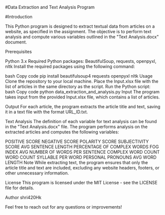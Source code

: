 #Data Extraction and Text Analysis Program

#Introduction

This Python program is designed to extract textual data from articles on a website, as specified in the assignment. The objective is to perform text analysis and compute various variables outlined in the "Text Analysis.docx" document.

Prerequisites

Python 3.x
Required Python packages: BeautifulSoup, requests, openpyxl, nltk
Install the required packages using the following command:

bash
Copy code
pip install beautifulsoup4 requests openpyxl nltk
Usage
Clone the repository to your local machine.
Place the Input.xlsx file with the list of articles in the same directory as the script.
Run the Python script:
bash
Copy code
python data_extraction_and_analysis.py
Input
The program takes input from the provided Input.xlsx file, which contains a list of articles.

Output
For each article, the program extracts the article title and text, saving it in a text file with the format URL_ID.txt.

Text Analysis
The definition of each variable for text analysis can be found in the "Text Analysis.docx" file. The program performs analysis on the extracted articles and computes the following variables:

POSITIVE SCORE
NEGATIVE SCORE
POLARITY SCORE
SUBJECTIVITY SCORE
AVG SENTENCE LENGTH
PERCENTAGE OF COMPLEX WORDS
FOG INDEX
AVG NUMBER OF WORDS PER SENTENCE
COMPLEX WORD COUNT
WORD COUNT
SYLLABLE PER WORD
PERSONAL PRONOUNS
AVG WORD LENGTH
Note
While extracting text, the program ensures that only the article title and text are included, excluding any website headers, footers, or other unnecessary information.

License
This program is licensed under the MIT License - see the LICENSE file for details.

Author
shri420Hk

Feel free to reach out for any questions or improvements!
